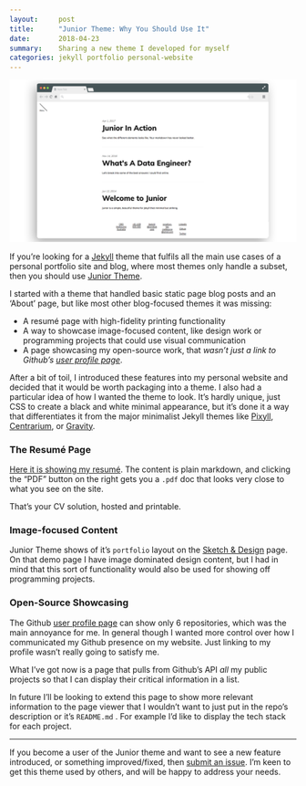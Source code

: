 ```yaml
---
layout:     post
title:      "Junior Theme: Why You Should Use It"
date:       2018-04-23
summary:    Sharing a new theme I developed for myself
categories: jekyll portfolio personal-website
---
```


![front page mockup of junior theme](/images/junior-theme/junior-front-page.png)

If you’re looking for a [Jekyll](https://jekyllrb.com/) theme that fulfils all the main use cases of a personal portfolio site and blog, where most themes only handle a subset, then you should use [Junior Theme](https://github.com/thundergolfer/junior-theme).

I started with a theme that handled basic static page blog posts and an ‘About’ page, but like most other blog-focused themes it was missing:

* A resumé page with high-fidelity printing functionality
* A way to showcase image-focused content, like design work or programming projects that could use visual communication
* A page showcasing my open-source work, that *wasn’t just a link to Github’s [user profile page](https://github.com/thundergolfer)*.

After a bit of toil, I introduced these features into my personal website and decided that it would be worth packaging into a theme. I also had a particular idea of how I wanted the theme to look. It’s hardly unique, just CSS to create a black and white minimal appearance, but it’s done it a way that differentiates it from the major minimalist Jekyll themes like [Pixyll](http://pixyll.com/),  [Centrarium](http://bencentra.com/centrarium/), or [Gravity](https://github.com/hemangsk/Gravity).

### The Resumé Page
[Here it is showing my resumé](http://jonathonbelotti.com/resume/). The content is plain markdown, and clicking the “PDF” button on the right gets you a `.pdf` doc that looks very close to what you see on the site.

That’s your CV solution, hosted and printable.

### Image-focused Content
Junior Theme shows of it’s `portfolio` layout on the [Sketch & Design](http://juniortheme.live/design/) page. On that demo page I have image dominated design content, but I had in mind that this sort of functionality would also be used for showing off programming projects.

### Open-Source Showcasing
The Github [user profile page](https://github.com/thundergolfer) can show only 6 repositories, which was the main annoyance for me. In general though I wanted more control over how I communicated my Github presence on my website. Just linking to my profile wasn’t really going to satisfy me.

What I’ve got now is a page that pulls from Github’s API *all* my public projects so that I can display their critical information in a list.

In future I’ll be looking to extend this page to show more relevant information to the page viewer that I wouldn’t want to just put in the repo’s description or it’s `README.md` . For example I’d like to display the tech stack for each project.

-----

If you become a user of the Junior theme and want to see a new feature introduced, or something improved/fixed, then [submit an issue](https://github.com/thundergolfer/junior-theme/issues). I’m keen to get this theme used by others, and will be happy to address your needs.
